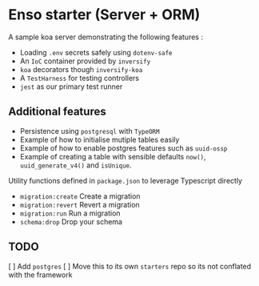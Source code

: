 # Enso starter (Server + ORM)

A sample koa server demonstrating the following features :

* Loading `.env` secrets safely using `dotenv-safe`
* An `IoC` container provided by `inversify`
* `koa` decorators though `inversify-koa`
* A `TestHarness` for testing controllers
* `jest` as our primary test runner

## Additional features

* Persistence using `postgresql` with `TypeORM`
* Example of how to initialise mutiple tables easily
* Example of how to enable postgres features such as `uuid-ossp`
* Example of creating a table with sensible defaults `now()`, `uuid_generate_v4()` and `isUnique`.

Utility functions defined in `package.json` to leverage Typescript directly

* `migration:create` Create a migration
* `migration:revert` Revert a migration
* `migration:run` Run a migration
* `schema:drop` Drop your schema

## TODO

[ ] Add `postgres`
[ ] Move this to its own `starters` repo so its not conflated with the framework

